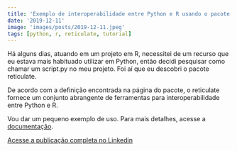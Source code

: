 ```yaml
---
title: 'Exemplo de interoperabilidade entre Python e R usando o pacote Reticulate'
date: '2019-12-11'
image: 'images/posts/2019-12-11.jpeg'
tags: [python, r, reticulate, tutorial]
---
```


Há alguns dias, atuando em um projeto em R, necessitei de um recurso que eu estava mais habituado utilizar em Python, então decidi pesquisar como chamar um script.py no meu projeto. Foi aí que eu descobri o pacote reticulate.

De acordo com a definição encontrada na página do pacote, o reticulate fornece um conjunto abrangente de ferramentas para interoperabilidade entre Python e R.

Vou dar um pequeno exemplo de uso. Para mais detalhes, acesse a [documentação](https://rstudio.github.io/reticulate/).

<a href="https://www.linkedin.com/pulse/exemplo-de-interoperabilidade-entre-python-e-r-usando-antonio-c-/" class="nav__link cta-button button button--small" target="_blank">Acesse a publicação completa no Linkedin</a>
